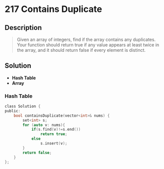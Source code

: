 # 217 Contains Duplicate
## Description
>Given an array of integers, find if the array contains any duplicates. Your function should return true if any value appears at least twice in the array, and it should return false if every element is distinct.


## Solution
- **Hash Table**
- **Array**

### Hash Table

```c
class Solution {
public:
    bool containsDuplicate(vector<int>& nums) {
        set<int> s;
        for (auto v: nums){
            if(s.find(v)!=s.end())
                return true;
            else
                s.insert(v);
        }
        return false;
    }
};
```

